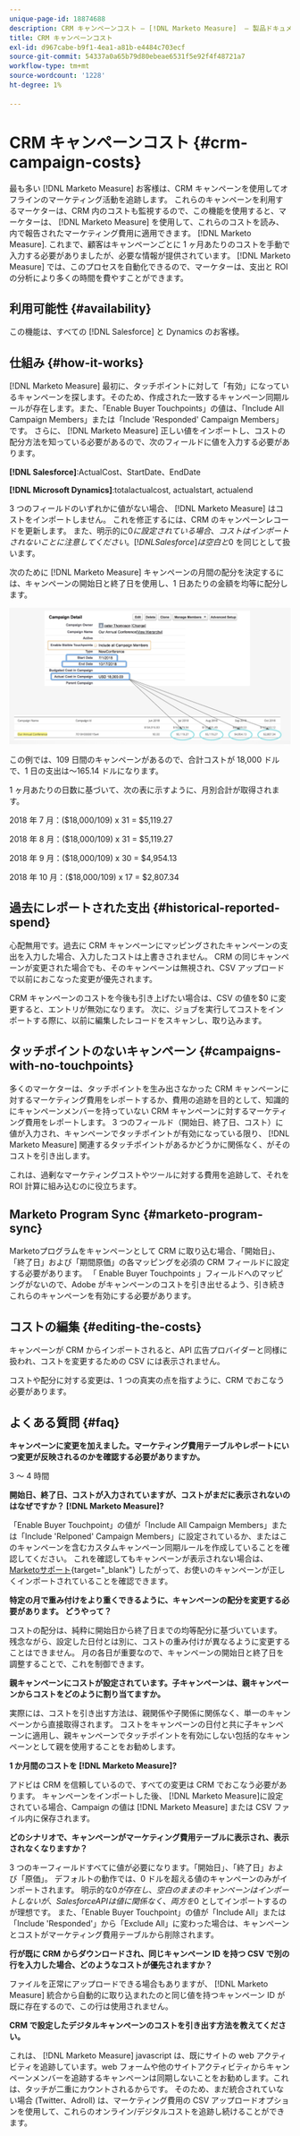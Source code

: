 ```yaml
---
unique-page-id: 18874688
description: CRM キャンペーンコスト — [!DNL Marketo Measure]  — 製品ドキュメント
title: CRM キャンペーンコスト
exl-id: d967cabe-b9f1-4ea1-a81b-e4484c703ecf
source-git-commit: 54337a0a65b79d80ebeae6531f5e92f4f48721a7
workflow-type: tm+mt
source-wordcount: '1228'
ht-degree: 1%

---
```


# CRM キャンペーンコスト {#crm-campaign-costs}

最も多い [!DNL Marketo Measure] お客様は、CRM キャンペーンを使用してオフラインのマーケティング活動を追跡します。 これらのキャンペーンを利用するマーケターは、CRM 内のコストも監視するので、この機能を使用すると、マーケターは、 [!DNL Marketo Measure] を使用して、これらのコストを読み、内で報告されたマーケティング費用に適用できます。 [!DNL Marketo Measure]. これまで、顧客はキャンペーンごとに 1 ヶ月あたりのコストを手動で入力する必要がありましたが、必要な情報が提供されています。 [!DNL Marketo Measure] では、このプロセスを自動化できるので、マーケターは、支出と ROI の分析により多くの時間を費やすことができます。

## 利用可能性 {#availability}

この機能は、すべての [!DNL Salesforce] と Dynamics のお客様。

## 仕組み {#how-it-works}

[!DNL Marketo Measure] 最初に、タッチポイントに対して「有効」になっているキャンペーンを探します。そのため、作成された一致するキャンペーン同期ルールが存在します。また、「Enable Buyer Touchpoints」の値は、「Include All Campaign Members」または「Include &#39;Responded&#39; Campaign Members」です。 さらに、 [!DNL Marketo Measure] 正しい値をインポートし、コストの配分方法を知っている必要があるので、次のフィールドに値を入力する必要があります。

**[!DNL Salesforce]**:ActualCost、StartDate、EndDate

**[!DNL Microsoft Dynamics]**:totalactualcost, actualstart, actualend

3 つのフィールドのいずれかに値がない場合、 [!DNL Marketo Measure] はコストをインポートしません。 これを修正するには、CRM のキャンペーンレコードを更新します。 また、明示的に$0 に設定されている場合、コストはインポートされないことに注意してください。 [!DNL Salesforce] は空白と$0 を同じとして扱います。

次のために [!DNL Marketo Measure] キャンペーンの月間の配分を決定するには、キャンペーンの開始日と終了日を使用し、1 日あたりの金額を均等に配分します。

![](assets/1.jpg)

この例では、109 日間のキャンペーンがあるので、合計コストが 18,000 ドルで、1 日の支出は～165.14 ドルになります。

1 ヶ月あたりの日数に基づいて、次の表に示すように、月別合計が取得されます。

2018 年 7 月：($18,000/109) x 31 = $5,119.27

2018 年 8 月：($18,000/109) x 31 = $5,119.27

2018 年 9 月：($18,000/109) x 30 = $4,954.13

2018 年 10 月：($18,000/109) x 17 = $2,807.34

## 過去にレポートされた支出 {#historical-reported-spend}

心配無用です。過去に CRM キャンペーンにマッピングされたキャンペーンの支出を入力した場合、入力したコストは上書きされません。 CRM の同じキャンペーンが変更された場合でも、そのキャンペーンは無視され、CSV アップロードで以前におこなった変更が優先されます。

CRM キャンペーンのコストを今後も引き上げたい場合は、CSV の値を$0 に変更すると、エントリが無効になります。 次に、ジョブを実行してコストをインポートする際に、以前に編集したレコードをスキャンし、取り込みます。

## タッチポイントのないキャンペーン {#campaigns-with-no-touchpoints}

多くのマーケターは、タッチポイントを生み出さなかった CRM キャンペーンに対するマーケティング費用をレポートするか、費用の追跡を目的として、知識的にキャンペーンメンバーを持っていない CRM キャンペーンに対するマーケティング費用をレポートします。 3 つのフィールド（開始日、終了日、コスト）に値が入力され、キャンペーンでタッチポイントが有効になっている限り、 [!DNL Marketo Measure] 関連するタッチポイントがあるかどうかに関係なく、がそのコストを引き出します。

これは、過剰なマーケティングコストやツールに対する費用を追跡して、それを ROI 計算に組み込むのに役立ちます。

## Marketo Program Sync {#marketo-program-sync}

Marketoプログラムをキャンペーンとして CRM に取り込む場合、「開始日」、「終了日」および「期間原価」の各マッピングを必須の CRM フィールドに設定する必要があります。 「 Enable Buyer Touchpoints 」フィールドへのマッピングがないので、Adobe がキャンペーンのコストを引き出せるよう、引き続きこれらのキャンペーンを有効にする必要があります。

## コストの編集 {#editing-the-costs}

キャンペーンが CRM からインポートされると、API 広告プロバイダーと同様に扱われ、コストを変更するための CSV には表示されません。

コストや配分に対する変更は、1 つの真実の点を指すように、CRM でおこなう必要があります。

## よくある質問 {#faq}

**キャンペーンに変更を加えました。マーケティング費用テーブルやレポートにいつ変更が反映されるのかを確認する必要がありますか。**

3 ～ 4 時間

**開始日、終了日、コストが入力されていますが、コストがまだに表示されないのはなぜですか？ [!DNL Marketo Measure]?**

「Enable Buyer Touchpoint」の値が「Include All Campaign Members」または「Include &#39;Relponed&#39; Campaign Members」に設定されているか、またはこのキャンペーンを含むカスタムキャンペーン同期ルールを作成していることを確認してください。 これを確認してもキャンペーンが表示されない場合は、 [Marketoサポート](https://nation.marketo.com/t5/support/ct-p/Support){target="_blank"} したがって、お使いのキャンペーンが正しくインポートされていることを確認できます。

**特定の月で重み付けをより重くできるように、キャンペーンの配分を変更する必要があります。 どうやって？**

コストの配分は、純粋に開始日から終了日までの均等配分に基づいています。 残念ながら、設定した日付とは別に、コストの重み付けが異なるように変更することはできません。 月の各日が重要なので、キャンペーンの開始日と終了日を調整することで、これを制御できます。

**親キャンペーンにコストが設定されています。子キャンペーンは、親キャンペーンからコストをどのように割り当てますか。**

実際には、コストを引き出す方法は、親関係や子関係に関係なく、単一のキャンペーンから直接取得されます。 コストをキャンペーンの日付と共に子キャンペーンに適用し、親キャンペーンでタッチポイントを有効にしない包括的なキャンペーンとして親を使用することをお勧めします。

**1 か月間のコストを [!DNL Marketo Measure]?**

アドビは CRM を信頼しているので、すべての変更は CRM でおこなう必要があります。 キャンペーンをインポートした後、 [!DNL Marketo Measure]に設定されている場合、Campaign の値は [!DNL Marketo Measure] または CSV ファイル内に保存されます。

**どのシナリオで、キャンペーンがマーケティング費用テーブルに表示され、表示されなくなりますか？**

3 つのキーフィールドすべてに値が必要になります。「開始日」、「終了日」および「原価」。 デフォルトの動作では、0 ドルを超える値のキャンペーンのみがインポートされます。 明示的な$0 が存在し、空白のままのキャンペーンはインポートしないが、Salesforce API は値に関係なく、両方を$0 としてインポートするのが理想です。 また、「Enable Buyer Touchpoint」の値が「Include All」または「Include &#39;Responded&#39;」から「Exclude All」に変わった場合は、キャンペーンとコストがマーケティング費用テーブルから削除されます。

**行が既に CRM からダウンロードされ、同じキャンペーン ID を持つ CSV で別の行を入力した場合、どのようなコストが優先されますか？**

ファイルを正常にアップロードできる場合もありますが、 [!DNL Marketo Measure] 統合から自動的に取り込まれたのと同じ値を持つキャンペーン ID が既に存在するので、この行は使用されません。

**CRM で設定したデジタルキャンペーンのコストを引き出す方法を教えてください。**

これは、 [!DNL Marketo Measure] javascript は、既にサイトの web アクティビティを追跡しています。web フォームや他のサイトアクティビティからキャンペーンメンバーを追跡するキャンペーンは同期しないことをお勧めします。これは、タッチが二重にカウントされるからです。 そのため、まだ統合されていない場合 (Twitter、Adroll) は、マーケティング費用の CSV アップロードオプションを使用して、これらのオンライン/デジタルコストを追跡し続けることができます。
